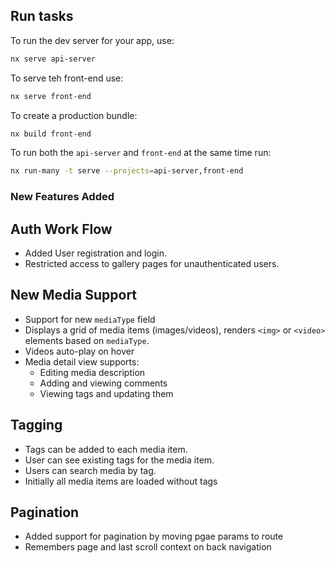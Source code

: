 
## Run tasks

To run the dev server for your app, use:

```sh
nx serve api-server 
```

To serve teh front-end use: 
```sh
nx serve front-end
```

To create a production bundle:

```sh
nx build front-end
```

To run both the `api-server` and `front-end` at the same time run: 
```sh
nx run-many -t serve --projects=api-server,front-end
```

### New Features Added

## Auth Work Flow

- Added User registration and login.
- Restricted access to gallery pages for unauthenticated users.

## New Media Support

- Support for new `mediaType` field 
- Displays a grid of media items (images/videos), renders `<img>` or `<video>` elements based on `mediaType`.
- Videos auto-play on hover
- Media detail view supports:
  - Editing media description
  - Adding and viewing comments
  - Viewing tags and updating them

## Tagging

- Tags can be added to each media item.
- User can see existing tags for the media item.
- Users can search media by tag.
- Initially all media items are loaded without tags


## Pagination

- Added support for pagination by moving pgae params to route
- Remembers page and last scroll context on back navigation


